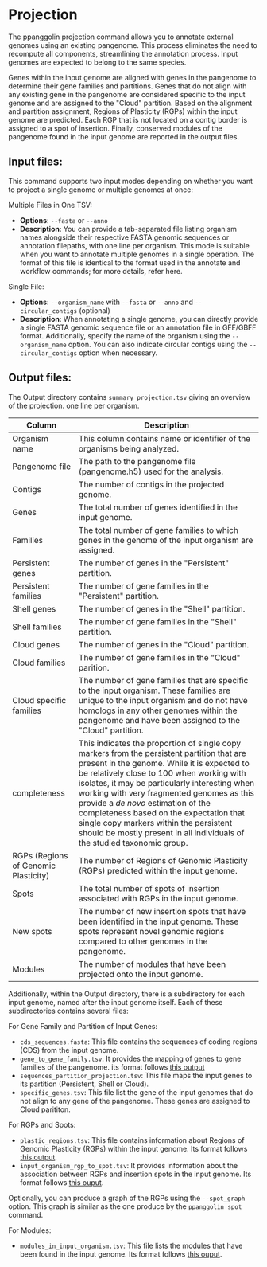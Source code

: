 # Projection

The ppanggolin projection command allows you to annotate external genomes using an existing pangenome. This process eliminates the need to recompute all components, streamlining the annotation process. Input genomes are expected to belong to the same species.

Genes within the input genome are aligned with genes in the pangenome to determine their gene families and partitions. Genes that do not align with any existing gene in the pangenome are considered specific to the input genome and are assigned to the "Cloud" partition. Based on the alignment and partition assignment, Regions of Plasticity (RGPs) within the input genome are predicted. Each RGP that is not located on a contig border is assigned to a spot of insertion. Finally, conserved modules of the pangenome found in the input genome are reported in the output files.

## Input files:

This command supports two input modes depending on whether you want to project a single genome or multiple genomes at once:

Multiple Files in One TSV:
- **Options**: `--fasta` or `--anno`
- **Description**: You can provide a tab-separated file listing organism names alongside their respective FASTA genomic sequences or annotation filepaths, with one line per organism. This mode is suitable when you want to annotate multiple genomes in a single operation. The format of this file is identical to the format used in the annotate and workflow commands; for more details, refer here.

Single File:
- **Options**: `--organism_name` with `--fasta` or `--anno` and `--circular_contigs` (optional)
- **Description**: When annotating a single genome, you can directly provide a single FASTA genomic sequence file or an annotation file in GFF/GBFF format. Additionally, specify the name of the organism using the `--organism_name` option. You can also indicate circular contigs using the `--circular_contigs` option when necessary.


## Output files:

The Output directory contains `summary_projection.tsv` giving an overview of the projection. one line per organism.


| Column                               | Description|
|--------------------------------------|------------------------------------------------------------------------------------------------------------------------------------------------------------------------------------------------------------------------------------------------|
| Organism name                        | This column contains name or identifier of the organisms being analyzed.|
| Pangenome file                       | The path to the pangenome file (pangenome.h5) used for the analysis.|
| Contigs                              | The number of contigs in the projected genome.|
| Genes                                | The total number of genes identified in the input genome.|
| Families                             | The total number of gene families to which genes in the genome of the input organism are assigned.|
| Persistent genes                     | The number of genes in the "Persistent" partition.|
| Persistent families                  | The number of gene families in the "Persistent" partition.|
| Shell genes                          | The number of genes in the "Shell" partition.|
| Shell families                       | The number of gene families in the "Shell" partition.|
| Cloud genes                          | The number of genes in the "Cloud" partition.|
| Cloud families                       | The number of gene families in the "Cloud" parition.|
| Cloud specific families              | The number of gene families that are specific to the input organism. These families are unique to the input organism and do not have homologs in any other genomes within the pangenome and have been assigned to the "Cloud" partition.|
| completeness           | This indicates the proportion of single copy markers from the persistent partition that are present in the genome. While it is expected to be relatively close to 100 when working with isolates, it may be particularly interesting when working with very fragmented genomes as this provide a *de novo* estimation of the completeness based on the expectation that single copy markers within the persistent should be mostly present in all individuals of the studied taxonomic group. |
| RGPs (Regions of Genomic Plasticity) | The number of Regions of Genomic Plasticity (RGPs) predicted within the input genome.|
| Spots                                | The total number of spots of insertion associated with RGPs in the input genome.|
| New spots                            | The number of new insertion spots that have been identified in the input genome. These spots represent novel genomic regions compared to other genomes in the pangenome.|
| Modules                              | The number of modules that have been projected onto the input genome.|


Additionally, within the Output directory, there is a subdirectory for each input genome, named after the input genome itself. Each of these subdirectories contains several files:

For Gene Family and Partition of Input Genes:

- `cds_sequences.fasta`: This file contains the sequences of coding regions (CDS) from the input genome.
- `gene_to_gene_family.tsv`: It provides the mapping of genes to gene families of the pangenome. its format follows [this output](Outputs.md#gene-families-and-genes)
- `sequences_partition_projection.tsv`: This file maps the input genes to its partition (Persistent, Shell or Cloud).
- `specific_genes.tsv`: This file list the gene of the input genomes that do not align to any gene of the pangenome. These genes are assigned to Cloud parititon. 

For RGPs and Spots:

- `plastic_regions.tsv`: This file contains information about Regions of Genomic Plasticity (RGPs) within the input genome. Its format follows [this output](Outputs.md#plastic-regions).
- `input_organism_rgp_to_spot.tsv`: It provides information about the association between RGPs and insertion spots in the input genome. Its format follows [this ouput](Outputs.md#spots).

Optionally, you can produce a graph of the RGPs using the `--spot_graph` option. This graph is similar as the one produce by the `ppanggolin spot` command.

For Modules:

- `modules_in_input_organism.tsv`: This file lists the modules that have been found in the input genome. Its format follows [this ouput](Outputs.md#modules-in-organisms).

